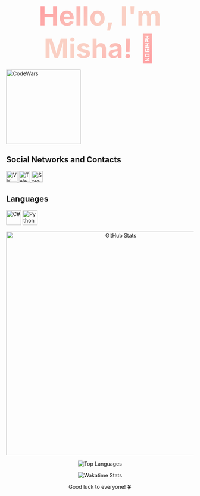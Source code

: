 <p align="center">
  <span style="background: linear-gradient(-45deg, #ff9a9e, #fad0c4, #fad0c4, #ff9a9e); -webkit-background-clip: text; -webkit-text-fill-color: transparent; font-weight: bold; font-size: 72px;">Hello, I'm Misha! 👋</span>
</p>

<p align="left">
  <a href="https://www.codewars.com/users/Friski">
    <img src="https://www.codewars.com/users/Friski/badges/large" alt="CodeWars" width="200" />
  </a>
</p>

## Social Networks and Contacts

<p align="left">
  <a href="https://vk.com/sharkdas">
    <img src="https://simpleicons.org/icons/vk.svg" width="30" alt="VK" />
  </a>
  <a href="https://t.me/holdsnap00">
    <img src="https://simpleicons.org/icons/telegram.svg" width="30" alt="Telegram" />
  </a>
  <a href="https://steamcommunity.com/profiles/76561198322624145/">
    <img src="https://simpleicons.org/icons/steam.svg" width="30" alt="Steam" />
  </a>
</p>

## Languages

<p align="left">
  <img src="https://simpleicons.org/icons/csharp.svg" width="40" alt="C#" />
  <img src="https://simpleicons.org/icons/python.svg" width="40" alt="Python" />
</p>

<p align="center">
  <a href="https://github.com/your-username">
    <img src="https://github-readme-stats.vercel.app/api?username=DrinkVodkaPlayDotka&show_icons=true" alt="GitHub Stats" width="600" />
  </a>
</p>


<p align="center">
  <img src="https://github-readme-stats.vercel.app/api/top-langs/?username=DrinkVodkaPlayDotka&layout=compact" alt="Top Languages" />
</p>

<p align="center">
  <img src="https://github-readme-stats.vercel.app/api/wakatime?username=DrinkVodkaPlayDotka&layout=compact" alt="Wakatime Stats" />
</p>

<p align="center">Good luck to everyone! 🍀</p>
